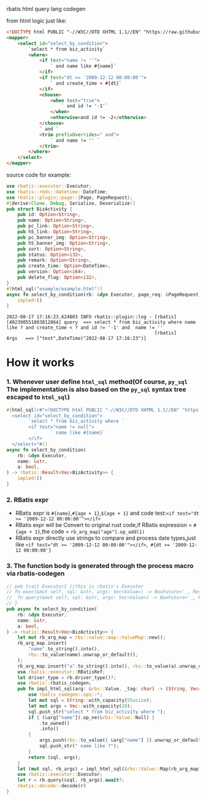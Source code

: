 rbatis html query lang codegen

from html logic just like:
```html
<!DOCTYPE html PUBLIC "-//W3C//DTD XHTML 1.1//EN" "https://raw.githubusercontent.com/rbatis/rbatis/master/rbatis-codegen/mybatis-3-mapper.dtd">
<mapper>
    <select id="select_by_condition">
        `select * from biz_activity`
        <where>
            <if test="name != ''">
                ` and name like #{name}`
            </if>
            <if test="dt >= '2009-12-12 00:00:00'">
                ` and create_time < #{dt}`
            </if>
            <choose>
                <when test="true">
                    ` and id != '-1'`
                </when>
                <otherwise>and id != -2</otherwise>
            </choose>
            ` and `
            <trim prefixOverrides=" and">
                ` and name != '' `
            </trim>
        </where>
    </select>
</mapper>
```

source code for example:
```rust
use rbatis::executor::Executor;
use rbatis::rbdc::datetime::DateTime;
use rbatis::plugin::page::{Page, PageRequest};
#[derive(Clone, Debug, Serialize, Deserialize)]
pub struct BizActivity {
    pub id: Option<String>,
    pub name: Option<String>,
    pub pc_link: Option<String>,
    pub h5_link: Option<String>,
    pub pc_banner_img: Option<String>,
    pub h5_banner_img: Option<String>,
    pub sort: Option<String>,
    pub status: Option<i32>,
    pub remark: Option<String>,
    pub create_time: Option<DateTime>,
    pub version: Option<i64>,
    pub delete_flag: Option<i32>,
}
#[html_sql("example/example.html")]
async fn select_by_condition(rb: &dyn Executor, page_req: &PageRequest, name: &str, dt: &DateTime) -> Vec<BizActivity> {
    impled!()
}
```

```log
2022-08-17 17:16:23.624803 INFO rbatis::plugin::log - [rbatis] [402390551883812864] query  ==> select * from biz_activity where name like ? and create_time < ? and id != '-1' and  name != ''
                                                      [rbatis]                      Args   ==> ["test",DateTime("2022-08-17 17:16:23")]
```


# How it works

### 1. Whenever user define `html_sql` method(Of course, `py_sql` The implementation is also based on the `py_sql`  syntax tree  escaped to `html_sql`)

```rust
#[html_sql(r#"<!DOCTYPE html PUBLIC "-//W3C//DTD XHTML 1.1//EN" "https://raw.githubusercontent.com/rbatis/rbatis/master/rbatis-codegen/mybatis-3-mapper.dtd">
  <select id="select_by_condition">
        `select * from biz_activity where `
        <if test="name != null">
                ` name like #{name}`
        </if>
  </select>"#)]
async fn select_by_condition(
    rb: &dyn Executor,
    name: &str,
    a: bool,
) -> rbatis::Result<Vec<BizActivity>> {
    impled!()
}
```

### 2. RBatis expr

* RBatis expr is ```#{name}```,```#{age + 1}```,```${age + 1}``` and  code test:``` <if test="dt >= '2009-12-12 00:00:00'"></if> ```
* RBatis expr will be Convert to original rust code,if RBatis expression = ```#{age + 1}```,the code = ``` rb_arg_map["age"].op_add(1) ```
* RBatis expr directly use strings to compare and process date types,just like ``` <if test="dt >= '2009-12-12 00:00:00'"></if> ```,``` #{dt >= '2009-12-12 00:00:00'}```

### 3. The function body is generated through the process macro via rbatis-codegen

```rust
// pub trait Executor{ //this is rbatis's Executor
// fn exec(&mut self, sql: &str, args: Vec<Value>) -> BoxFuture<'_, Result<ExecResult, Error>>;
//  fn query(&mut self, sql: &str, args: Vec<Value>) -> BoxFuture<'_, Result<Value, Error>>;
// }
pub async fn select_by_condition(
    rb: &dyn Executor,
    name: &str,
    a: bool,
) -> rbatis::Result<Vec<BizActivity>> {
    let mut rb_arg_map = rbs::value::map::ValueMap::new();
    rb_arg_map.insert(
        "name".to_string().into(),
        rbs::to_value(name).unwrap_or_default(),
    );
    rb_arg_map.insert("a".to_string().into(), rbs::to_value(a).unwrap_or_default());
    use rbatis::executor::RBatisRef;
    let driver_type = rb.driver_type()?;
    use rbatis::rbatis_codegen;
    pub fn impl_html_sql(arg: &rbs::Value, _tag: char) -> (String, Vec<rbs::Value>) {
        use rbatis_codegen::ops::*;
        let mut sql = String::with_capacity(55usize);
        let mut args = Vec::with_capacity(20);
        sql.push_str("select * from biz_activity where ");
        if { (&arg["name"]).op_ne(&rbs::Value::Null) }
            .to_owned()
            .into()
        {
            args.push(rbs::to_value({ &arg["name"] }).unwrap_or_default());
            sql.push_str(" name like ?");
        }
        return (sql, args);
    }
    let (mut sql, rb_args) = impl_html_sql(&rbs::Value::Map(rb_arg_map), '?');
    use rbatis::executor::Executor;
    let r = rb.query(&sql, rb_args).await?;
    rbatis::decode::decode(r)
}
```
